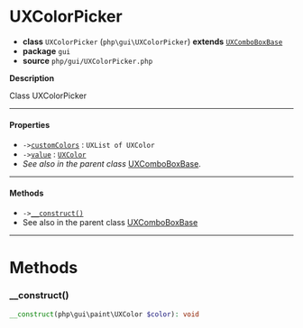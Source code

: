 # UXColorPicker

- **class** `UXColorPicker` (`php\gui\UXColorPicker`) **extends** [`UXComboBoxBase`](https://github.com/jphp-group/jphp-gui-ext/blob/master/jphp-gui-ext/api-docs/classes/php/gui/UXComboBoxBase.md)
- **package** `gui`
- **source** `php/gui/UXColorPicker.php`

**Description**

Class UXColorPicker

---

#### Properties

- `->`[`customColors`](#prop-customcolors) : `UXList of UXColor`
- `->`[`value`](#prop-value) : [`UXColor`](https://github.com/jphp-group/jphp-gui-ext/blob/master/jphp-gui-ext/api-docs/classes/php/gui/paint/UXColor.md)
- *See also in the parent class* [UXComboBoxBase](https://github.com/jphp-group/jphp-gui-ext/blob/master/jphp-gui-ext/api-docs/classes/php/gui/UXComboBoxBase.md).

---

#### Methods

- `->`[`__construct()`](#method-__construct)
- See also in the parent class [UXComboBoxBase](https://github.com/jphp-group/jphp-gui-ext/blob/master/jphp-gui-ext/api-docs/classes/php/gui/UXComboBoxBase.md)

---
# Methods

<a name="method-__construct"></a>

### __construct()
```php
__construct(php\gui\paint\UXColor $color): void
```